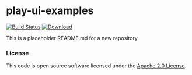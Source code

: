 
# play-ui-examples

[![Build Status](https://travis-ci.org/hmrc/play-ui-examples.svg?branch=master)](https://travis-ci.org/hmrc/play-ui-examples) [ ![Download](https://api.bintray.com/packages/hmrc/releases/play-ui-examples/images/download.svg) ](https://bintray.com/hmrc/releases/play-ui-examples/_latestVersion)

This is a placeholder README.md for a new repository

### License

This code is open source software licensed under the [Apache 2.0 License]("http://www.apache.org/licenses/LICENSE-2.0.html").
    